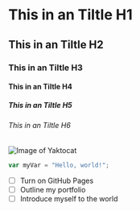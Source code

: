 # This in an Tiltle H1
## This in an Tiltle H2
### This in an Tiltle H3
#### This in an Tiltle H4
##### This in an Tiltle H5
###### This in an Tiltle H6

![Image of Yaktocat](https://octodex.github.com/images/yaktocat.png)

``` javascript
var myVar = "Hello, world!";
```
- [ ] Turn on GitHub Pages
- [ ] Outline my portfolio
- [ ] Introduce myself to the world
